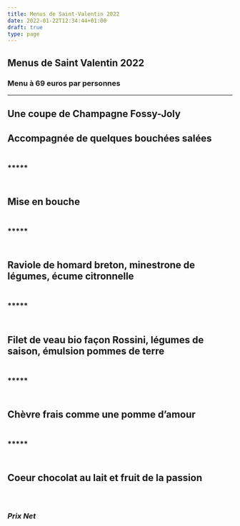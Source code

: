 ```yaml
---
title: Menus de Saint-Valentin 2022
date: 2022-01-22T12:34:44+01:00
draft: true
type: page
---
```



## Menus de Saint Valentin 2022


### Menu à 69 euros par personnes

<hr/>

## Une coupe de Champagne Fossy-Joly

## Accompagnée de quelques bouchées salées

### <br/>*****

## <br/>Mise en bouche

### <br/>*****

## <br/>Raviole de homard breton, minestrone de légumes, écume citronnelle

### <br/>*****

## <br/>Filet de veau bio façon Rossini, légumes de saison, émulsion pommes de terre

### <br/>*****

## <br/>Chèvre frais comme une pomme d’amour

### <br/>*****

## <br/>Coeur chocolat au lait et fruit de la passion

### <br/><br/>_Prix Net_